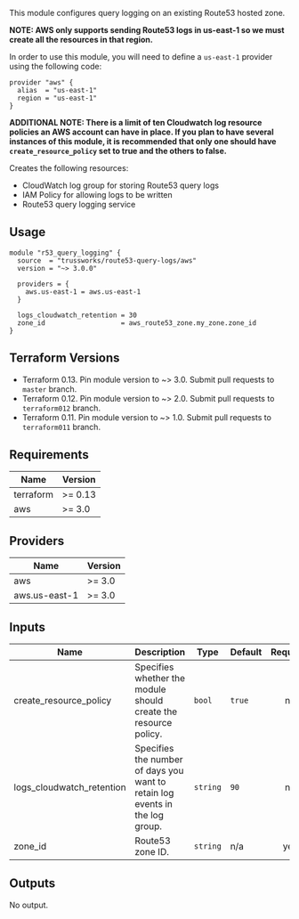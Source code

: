 This module configures query logging on an existing Route53 hosted zone.

**NOTE: AWS only supports sending Route53 logs in us-east-1 so we must create all the resources in that region.**

In order to use this module, you will need to define a `us-east-1` provider using the following code:

```hcl
provider "aws" {
  alias  = "us-east-1"
  region = "us-east-1"
}
```

**ADDITIONAL NOTE: There is a limit of ten Cloudwatch log resource policies an AWS account can have in place. If you plan to have several instances of this module, it is recommended that only one should have `create_resource_policy` set to true and the others to false.**

Creates the following resources:

- CloudWatch log group for storing Route53 query logs
- IAM Policy for allowing logs to be written
- Route53 query logging service

## Usage

```hcl
module "r53_query_logging" {
  source  = "trussworks/route53-query-logs/aws"
  version = "~> 3.0.0"

  providers = {
    aws.us-east-1 = aws.us-east-1
  }

  logs_cloudwatch_retention = 30
  zone_id                   = aws_route53_zone.my_zone.zone_id
}
```

## Terraform Versions

- Terraform 0.13. Pin module version to ~> 3.0. Submit pull requests to `master` branch.
- Terraform 0.12. Pin module version to ~> 2.0. Submit pull requests to `terraform012` branch.
- Terraform 0.11. Pin module version to ~> 1.0. Submit pull requests to `terraform011` branch.

<!-- BEGINNING OF PRE-COMMIT-TERRAFORM DOCS HOOK -->
## Requirements

| Name | Version |
|------|---------|
| terraform | >= 0.13 |
| aws | >= 3.0 |

## Providers

| Name | Version |
|------|---------|
| aws | >= 3.0 |
| aws.us-east-1 | >= 3.0 |

## Inputs

| Name | Description | Type | Default | Required |
|------|-------------|------|---------|:--------:|
| create\_resource\_policy | Specifies whether the module should create the resource policy. | `bool` | `true` | no |
| logs\_cloudwatch\_retention | Specifies the number of days you want to retain log events in the log group. | `string` | `90` | no |
| zone\_id | Route53 zone ID. | `string` | n/a | yes |

## Outputs

No output.

<!-- END OF PRE-COMMIT-TERRAFORM DOCS HOOK -->
